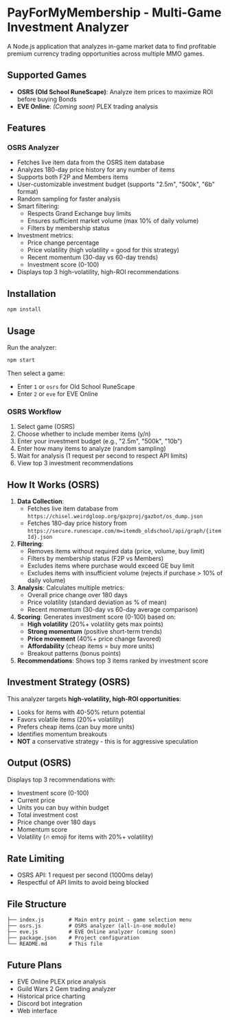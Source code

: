 # PayForMyMembership - Multi-Game Investment Analyzer

A Node.js application that analyzes in-game market data to find profitable premium currency trading opportunities across multiple MMO games.

## Supported Games

- **OSRS (Old School RuneScape)**: Analyze item prices to maximize ROI before buying Bonds
- **EVE Online**: *(Coming soon)* PLEX trading analysis

## Features

### OSRS Analyzer
- Fetches live item data from the OSRS item database
- Analyzes 180-day price history for any number of items
- Supports both F2P and Members items
- User-customizable investment budget (supports "2.5m", "500k", "6b" format)
- Random sampling for faster analysis
- Smart filtering:
  - Respects Grand Exchange buy limits
  - Ensures sufficient market volume (max 10% of daily volume)
  - Filters by membership status
- Investment metrics:
  - Price change percentage
  - Price volatility (high volatility = good for this strategy)
  - Recent momentum (30-day vs 60-day trends)
  - Investment score (0-100)
- Displays top 3 high-volatility, high-ROI recommendations

## Installation

```bash
npm install
```

## Usage

Run the analyzer:

```bash
npm start
```

Then select a game:
- Enter `1` or `osrs` for Old School RuneScape
- Enter `2` or `eve` for EVE Online

### OSRS Workflow

1. Select game (OSRS)
2. Choose whether to include member items (y/n)
3. Enter your investment budget (e.g., "2.5m", "500k", "10b")
4. Enter how many items to analyze (random sampling)
5. Wait for analysis (1 request per second to respect API limits)
6. View top 3 investment recommendations

## How It Works (OSRS)

1. **Data Collection**: 
   - Fetches live item database from `https://chisel.weirdgloop.org/gazproj/gazbot/os_dump.json`
   - Fetches 180-day price history from `https://secure.runescape.com/m=itemdb_oldschool/api/graph/{itemId}.json`
2. **Filtering**:
   - Removes items without required data (price, volume, buy limit)
   - Filters by membership status (F2P vs Members)
   - Excludes items where purchase would exceed GE buy limit
   - Excludes items with insufficient volume (rejects if purchase > 10% of daily volume)
3. **Analysis**: Calculates multiple metrics:
   - Overall price change over 180 days
   - Price volatility (standard deviation as % of mean)
   - Recent momentum (30-day vs 60-day average comparison)
4. **Scoring**: Generates investment score (0-100) based on:
   - **High volatility** (20%+ volatility gets max points)
   - **Strong momentum** (positive short-term trends)
   - **Price movement** (40%+ price change favored)
   - **Affordability** (cheap items = buy more units)
   - Breakout patterns (bonus points)
5. **Recommendations**: Shows top 3 items ranked by investment score

## Investment Strategy (OSRS)

This analyzer targets **high-volatility, high-ROI opportunities**:
- Looks for items with 40-50% return potential
- Favors volatile items (20%+ volatility)
- Prefers cheap items (can buy more units)
- Identifies momentum breakouts
- **NOT** a conservative strategy - this is for aggressive speculation

## Output (OSRS)

Displays top 3 recommendations with:
- Investment score (0-100)
- Current price
- Units you can buy within budget
- Total investment cost
- Price change over 180 days
- Momentum score
- Volatility (🔥 emoji for items with 20%+ volatility)

## Rate Limiting

- OSRS API: 1 request per second (1000ms delay)
- Respectful of API limits to avoid being blocked

## File Structure

```
├── index.js        # Main entry point - game selection menu
├── osrs.js         # OSRS analyzer (all-in-one module)
├── eve.js          # EVE Online analyzer (coming soon)
├── package.json    # Project configuration
└── README.md       # This file
```

## Future Plans

- EVE Online PLEX price analysis
- Guild Wars 2 Gem trading analyzer
- Historical price charting
- Discord bot integration
- Web interface
